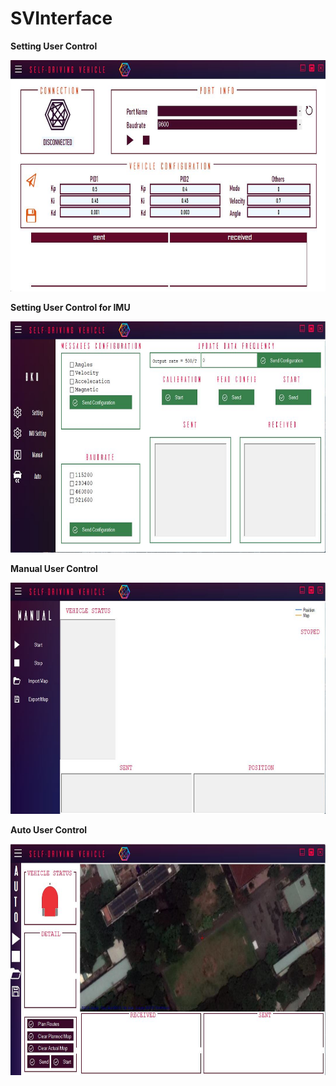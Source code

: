 # SVInterface
**Setting User Control**

<img src="Images/SettingUC.JPG" width="700" height="370">

**Setting User Control for IMU**

<img src="Images/SettingIMUUC.JPG" width="700" height="370">

**Manual User Control**

<img src="Images/ManualUC.JPG" width="700" height="370">

**Auto User Control**

<img src="Images/AutoUC.JPG" width="700" height="370">
